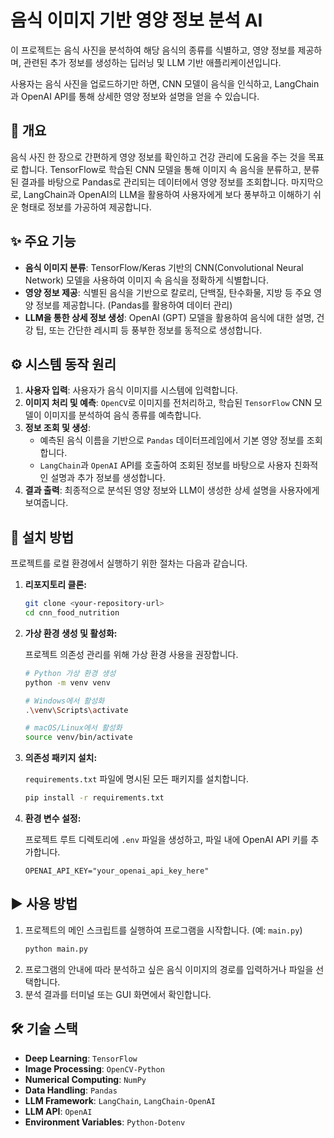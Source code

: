 #  음식 이미지 기반 영양 정보 분석 AI

이 프로젝트는 음식 사진을 분석하여 해당 음식의 종류를 식별하고, 영양 정보를 제공하며, 관련된 추가 정보를 생성하는 딥러닝 및 LLM 기반 애플리케이션입니다.

사용자는 음식 사진을 업로드하기만 하면, CNN 모델이 음식을 인식하고, LangChain과 OpenAI API를 통해 상세한 영양 정보와 설명을 얻을 수 있습니다.

## 📝 개요

음식 사진 한 장으로 간편하게 영양 정보를 확인하고 건강 관리에 도움을 주는 것을 목표로 합니다. TensorFlow로 학습된 CNN 모델을 통해 이미지 속 음식을 분류하고, 분류된 결과를 바탕으로 Pandas로 관리되는 데이터에서 영양 정보를 조회합니다. 마지막으로, LangChain과 OpenAI의 LLM을 활용하여 사용자에게 보다 풍부하고 이해하기 쉬운 형태로 정보를 가공하여 제공합니다.

## ✨ 주요 기능

- **음식 이미지 분류**: TensorFlow/Keras 기반의 CNN(Convolutional Neural Network) 모델을 사용하여 이미지 속 음식을 정확하게 식별합니다.
- **영양 정보 제공**: 식별된 음식을 기반으로 칼로리, 단백질, 탄수화물, 지방 등 주요 영양 정보를 제공합니다. (Pandas를 활용하여 데이터 관리)
- **LLM을 통한 상세 정보 생성**: OpenAI (GPT) 모델을 활용하여 음식에 대한 설명, 건강 팁, 또는 간단한 레시피 등 풍부한 정보를 동적으로 생성합니다.

## ⚙️ 시스템 동작 원리

1.  **사용자 입력**: 사용자가 음식 이미지를 시스템에 입력합니다.
2.  **이미지 처리 및 예측**: `OpenCV`로 이미지를 전처리하고, 학습된 `TensorFlow` CNN 모델이 이미지를 분석하여 음식 종류를 예측합니다.
3.  **정보 조회 및 생성**:
    - 예측된 음식 이름을 기반으로 `Pandas` 데이터프레임에서 기본 영양 정보를 조회합니다.
    - `LangChain`과 `OpenAI` API를 호출하여 조회된 정보를 바탕으로 사용자 친화적인 설명과 추가 정보를 생성합니다.
4.  **결과 출력**: 최종적으로 분석된 영양 정보와 LLM이 생성한 상세 설명을 사용자에게 보여줍니다.

## 🚀 설치 방법

프로젝트를 로컬 환경에서 실행하기 위한 절차는 다음과 같습니다.

1.  **리포지토리 클론:**

    ```bash
    git clone <your-repository-url>
    cd cnn_food_nutrition
    ```

2.  **가상 환경 생성 및 활성화:**

    프로젝트 의존성 관리를 위해 가상 환경 사용을 권장합니다.

    ```bash
    # Python 가상 환경 생성
    python -m venv venv

    # Windows에서 활성화
    .\venv\Scripts\activate

    # macOS/Linux에서 활성화
    source venv/bin/activate
    ```

3.  **의존성 패키지 설치:**

    `requirements.txt` 파일에 명시된 모든 패키지를 설치합니다.

    ```bash
    pip install -r requirements.txt
    ```

4.  **환경 변수 설정:**

    프로젝트 루트 디렉토리에 `.env` 파일을 생성하고, 파일 내에 OpenAI API 키를 추가합니다.

    ```
    OPENAI_API_KEY="your_openai_api_key_here"
    ```

## ▶️ 사용 방법

1.  프로젝트의 메인 스크립트를 실행하여 프로그램을 시작합니다. (예: `main.py`)
    ```bash
    python main.py
    ```
2.  프로그램의 안내에 따라 분석하고 싶은 음식 이미지의 경로를 입력하거나 파일을 선택합니다.
3.  분석 결과를 터미널 또는 GUI 화면에서 확인합니다.

## 🛠 기술 스택

- **Deep Learning**: `TensorFlow`
- **Image Processing**: `OpenCV-Python`
- **Numerical Computing**: `NumPy`
- **Data Handling**: `Pandas`
- **LLM Framework**: `LangChain`, `LangChain-OpenAI`
- **LLM API**: `OpenAI`
- **Environment Variables**: `Python-Dotenv`
